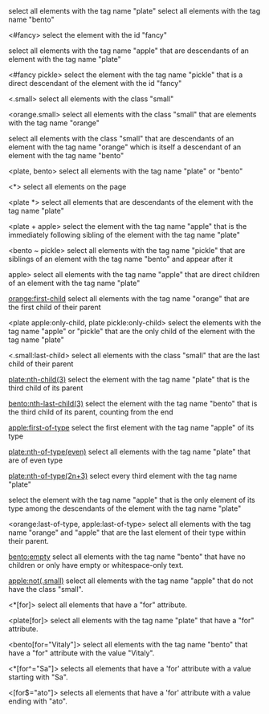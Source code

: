 <plate>
    select all elements with the tag name "plate"

<bento>
    select all elements with the tag name "bento"

<#fancy>
    select the element with the id "fancy"

<plate apple>
    select all elements with the tag name "apple" that are descendants of an element with the tag name "plate"

<#fancy pickle>
    select the element with the tag name "pickle" that is a direct descendant of the element with the id "fancy"

<.small>
    select all elements with the class "small"

<orange.small>
    select all elements with the class "small" that are elements with the tag name "orange"

<bento orange.small>
    select all elements with the class "small" that are descendants of an element with the tag name "orange" which is itself a descendant of an element with the tag name "bento"

<plate, bento>
    select all elements with the tag name "plate" or "bento"

<*>
    select all elements on the page

<plate *>
    select all elements that are descendants of the element with the tag name "plate"

<plate + apple>
    select the element with the tag name "apple" that is the immediately following sibling of the element with the tag name "plate"

<bento ~ pickle>
    select all elements with the tag name "pickle" that are siblings of an element with the tag name "bento" and appear after it

<plate > apple>
    select all elements with the tag name "apple" that are direct children of an element with the tag name "plate"

<orange:first-child>
    select all elements with the tag name "orange" that are the first child of their parent

<plate apple:only-child, plate pickle:only-child>
    select the elements with the tag name "apple" or "pickle" that are the only child of the element with the tag name "plate"

<.small:last-child>
    select all elements with the class "small" that are the last child of their parent

<plate:nth-child(3)>
    select the element with the tag name "plate" that is the third child of its parent

<bento:nth-last-child(3)>
    select the element with the tag name "bento" that is the third child of its parent, counting from the end

<apple:first-of-type>
    select the first element with the tag name "apple" of its type

<plate:nth-of-type(even)>
    select all elements with the tag name "plate" that are of even type

<plate:nth-of-type(2n+3)>
    select every third element with the tag name "plate"

<plate apple:only-of-type>
    select the element with the tag name "apple" that is the only element of its type among the descendants of the element with the tag name "plate"

<orange:last-of-type, apple:last-of-type>
    select all elements with the tag name "orange" and "apple" that are the last element of their type within their parent.

<bento:empty>
    select all elements with the tag name "bento" that have no children or only have empty or whitespace-only text.

<apple:not(.small)>
    select all elements with the tag name "apple" that do not have the class "small".

<*[for]>
    select all elements that have a "for" attribute.

<plate[for]>
    select all elements with the tag name "plate" that have a "for" attribute.

<bento[for="Vitaly"]>
    select all elements with the tag name "bento" that have a "for" attribute with the value "Vitaly".

<*[for^="Sa"]>
    selects all elements that have a 'for' attribute with a value starting with "Sa".

<[for$="ato"]>
    selects all elements that have a 'for' attribute with a value ending with "ato".
